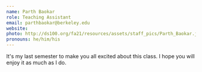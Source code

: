 ```yaml
---
name: Parth Baokar
role: Teaching Assistant
email: parthbaokar@berkeley.edu
website: 
photo: http://ds100.org/fa21/resources/assets/staff_pics/Parth_Baokar.jpg
pronouns: he/him/his
---
```

It's my last semester to make you all excited about this class. I hope you will enjoy it as much as I do.
